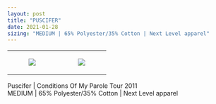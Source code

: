 ```yaml
---
layout: post
title: "PUSCIFER"
date: 2021-01-28
sizing: "MEDIUM | 65% Polyester/35% Cotton | Next Level apparel"
---
```




<table style="width:100%;"><tr><td style="vertical-align:top;">
      <figure class="tmblr-full" data-orig-height="2048" data-orig-width="1365" data-orig-src="https://concertshirts.netlify.app/shirts/0300/0300-01.jpg"><img src="https://64.media.tumblr.com/5519d6e774ba3a080548607bd680533c/67a9dcb8bd39ecaa-ed/s540x810/fbf8d7f71459e91ae25c92aad63134e6cc8b7166.jpg" data-orig-height="2048" data-orig-width="1365" data-orig-src="https://concertshirts.netlify.app/shirts/0300/0300-01.jpg"/></figure></td>
    <td style="vertical-align:top;">
      <figure class="tmblr-full" data-orig-height="2048" data-orig-width="1365" data-orig-src="https://concertshirts.netlify.app/shirts/0300/0300-02.jpg"><img src="https://64.media.tumblr.com/89f8ccd99084512d3a660f15e0cb41fe/67a9dcb8bd39ecaa-99/s540x810/fb9539814c81f4f753bca9749a75399457392e4f.jpg" data-orig-height="2048" data-orig-width="1365" data-orig-src="https://concertshirts.netlify.app/shirts/0300/0300-02.jpg"/></figure></td>
  </tr></table><p>
  Puscifer | Conditions Of My Parole Tour 2011<br/>MEDIUM | 65% Polyester/35% Cotton | Next Level apparel
</p>
